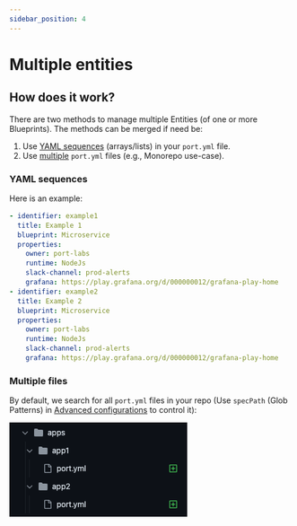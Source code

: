 ```yaml
---
sidebar_position: 4
---
```


# Multiple entities

## How does it work?

There are two methods to manage multiple Entities (of one or more Blueprints). The methods can be merged if need be:

1. Use [YAML sequences](#YAML-sequences) (arrays/lists) in your `port.yml` file.
2. Use [multiple](#multiple-files) `port.yml` files (e.g., Monorepo use-case).

### YAML sequences

Here is an example:

```yaml showLineNumbers
- identifier: example1
  title: Example 1
  blueprint: Microservice
  properties:
    owner: port-labs
    runtime: NodeJs
    slack-channel: prod-alerts
    grafana: https://play.grafana.org/d/000000012/grafana-play-home
- identifier: example2
  title: Example 2
  blueprint: Microservice
  properties:
    owner: port-labs
    runtime: NodeJs
    slack-channel: prod-alerts
    grafana: https://play.grafana.org/d/000000012/grafana-play-home
```

### Multiple files

By default, we search for all `port.yml` files in your repo (Use `specPath` (Glob Patterns) in [Advanced configurations](./advanced-configuration) to control it):

![GitHub app tree of port.yml files](../../../../static/img/integrations/common/TreeOfPortYamlFiles.png)
